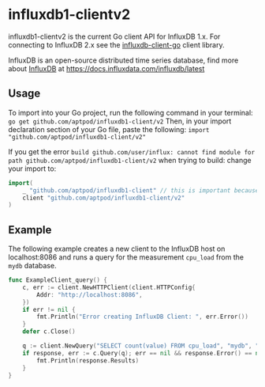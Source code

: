 # influxdb1-clientv2
influxdb1-clientv2 is the current Go client API for InfluxDB 1.x. For connecting to InfluxDB 2.x see the [influxdb-client-go](https://github.com/influxdata/influxdb-client-go) client library.

InfluxDB is an open-source distributed time series database, find more about [InfluxDB](https://www.influxdata.com/time-series-platform/influxdb/) at https://docs.influxdata.com/influxdb/latest

## Usage
To import into your Go project, run the following command in your terminal:
`go get github.com/aptpod/influxdb1-client/v2`
Then, in your import declaration section of your Go file, paste the following:
`import "github.com/aptpod/influxdb1-client/v2"`

If you get the error `build github.com/user/influx: cannot find module for path github.com/aptpod/influxdb1-client/v2` when trying to build:
change your import to:
```go
import(
	_ "github.com/aptpod/influxdb1-client" // this is important because of the bug in go mod
	client "github.com/aptpod/influxdb1-client/v2"
)
```

## Example
The following example creates a new client to the InfluxDB host on localhost:8086 and runs a query for the measurement `cpu_load` from the `mydb` database. 
``` go
func ExampleClient_query() {
	c, err := client.NewHTTPClient(client.HTTPConfig{
		Addr: "http://localhost:8086",
	})
	if err != nil {
		fmt.Println("Error creating InfluxDB Client: ", err.Error())
	}
	defer c.Close()

	q := client.NewQuery("SELECT count(value) FROM cpu_load", "mydb", "")
	if response, err := c.Query(q); err == nil && response.Error() == nil {
		fmt.Println(response.Results)
	}
}
```
